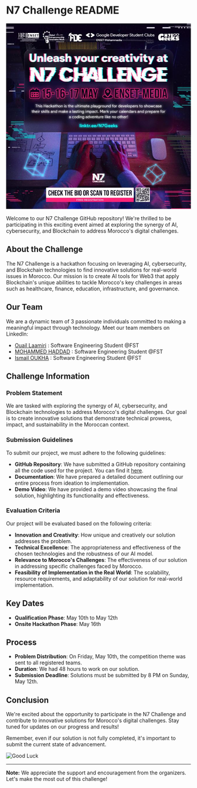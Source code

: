 # N7 Challenge README

![N7 Challenge](https://github.com/N7-Challenge/.github/blob/main/images/n7%20challenge.jpeg)

Welcome to our N7 Challenge GitHub repository! We're thrilled to be participating in this exciting event aimed at exploring the synergy of AI, cybersecurity, and Blockchain to address Morocco's digital challenges.

## About the Challenge

The N7 Challenge is a hackathon focusing on leveraging AI, cybersecurity, and Blockchain technologies to find innovative solutions for real-world issues in Morocco. Our mission is to create AI tools for Web3 that apply Blockchain's unique abilities to tackle Morocco's key challenges in areas such as healthcare, finance, education, infrastructure, and governance.

## Our Team

We are a dynamic team of 3 passionate individuals committed to making a meaningful impact through technology. Meet our team members on LinkedIn:

- [Ouail Laamiri](https://www.linkedin.com/in/ouaillaamiri/) : Software Engineering Student @FST
- [MOHAMMED HADDAD](https://www.linkedin.com/in/mohammed-haddad-828507216/) : Software Engineering Student @FST
- [Ismail OUKHA](https://www.linkedin.com/in/ismail-oukha-90a070227/) : Software Engineering Student @FST

## Challenge Information

### Problem Statement

We are tasked with exploring the synergy of AI, cybersecurity, and Blockchain technologies to address Morocco's digital challenges. Our goal is to create innovative solutions that demonstrate technical prowess, impact, and sustainability in the Moroccan context.

### Submission Guidelines

To submit our project, we must adhere to the following guidelines:

- **GitHub Repository**: We have submitted a GitHub repository containing all the code used for the project. You can find it [here](https://github.com/orgs/N7-Challenge/repositories).
- **Documentation**: We have prepared a detailed document outlining our entire process from ideation to implementation.
- **Demo Video**: We have provided a demo video showcasing the final solution, highlighting its functionality and effectiveness.

### Evaluation Criteria

Our project will be evaluated based on the following criteria:

- **Innovation and Creativity**: How unique and creatively our solution addresses the problem.
- **Technical Excellence**: The appropriateness and effectiveness of the chosen technologies and the robustness of our AI model.
- **Relevance to Morocco's Challenges**: The effectiveness of our solution in addressing specific challenges faced by Morocco.
- **Feasibility of Implementation in the Real World**: The scalability, resource requirements, and adaptability of our solution for real-world implementation.

## Key Dates

- **Qualification Phase**: May 10th to May 12th
- **Onsite Hackathon Phase**: May 16th

## Process

- **Problem Distribution**: On Friday, May 10th, the competition theme was sent to all registered teams.
- **Duration**: We had 48 hours to work on our solution.
- **Submission Deadline**: Solutions must be submitted by 8 PM on Sunday, May 12th.

## Conclusion

We're excited about the opportunity to participate in the N7 Challenge and contribute to innovative solutions for Morocco's digital challenges. Stay tuned for updates on our progress and results! 

Remember, even if our solution is not fully completed, it's important to submit the current state of advancement.

![Good Luck](https://media.giphy.com/media/l41lUJ1YoZB1lHVPG/giphy.gif)

---

**Note:** We appreciate the support and encouragement from the organizers. Let's make the most out of this challenge!

